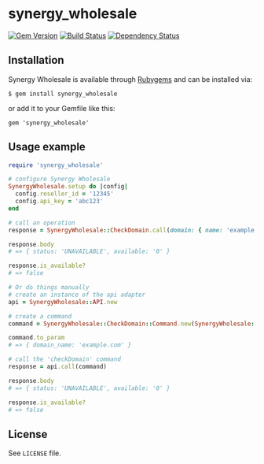 [gem]: https://badge.fury.io/rb/synergy_wholesale
[travis]: https://travis-ci.org/robjacoby/synergy_wholesale
[gemnasium]: https://gemnasium.com/robjacoby/synergy_wholesale

# synergy_wholesale
[![Gem Version](https://badge.fury.io/rb/dry-validation.svg)][gem]
[![Build Status](https://travis-ci.org/dry-rb/dry-validation.svg?branch=master)][travis]
[![Dependency Status](https://gemnasium.com/dry-rb/dry-validation.svg)][gemnasium]

## Installation

Synergy Wholesale is available through [Rubygems](http://rubygems.org/gems/synergy_wholesale) and can be installed via:

```
$ gem install synergy_wholesale
```

or add it to your Gemfile like this:

```
gem 'synergy_wholesale'
```

## Usage example

``` ruby
require 'synergy_wholesale'

# configure Synergy Wholesale
SynergyWholesale.setup do |config|
  config.reseller_id = '12345'
  config.api_key = 'abc123'
end

# call an operation
response = SynergyWholesale::CheckDomain.call(domain: { name: 'example.com'})

response.body
# => { status: 'UNAVAILABLE', available: '0' }

response.is_available?
# => false

# Or do things manually
# create an instance of the api adapter
api = SynergyWholesale::API.new

# create a command
command = SynergyWholesale::CheckDomain::Command.new(SynergyWholesale::Types::Domain.new(name: 'example.com'))

command.to_param
# => { domain_name: 'example.com' }

# call the 'checkDomain' command
response = api.call(command)

response.body
# => { status: 'UNAVAILABLE', available: '0' }

response.is_available?
# => false
```

## License

See `LICENSE` file.
